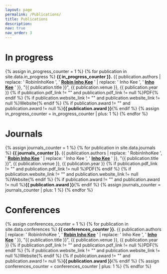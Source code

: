 ```yaml
---
layout: page
permalink: /Publications/
title: Publications
description: 
nav: true
nav_order: 3
---
```



# In progress
{% assign in_progress_counter = 1 %}
{% for publication in site.data.in_progress %}
**{{ in_progress_counter }}.** {{ publication.authors | replace: ' RobinInhoKee ', ' **<u>Robin Inho Kee</u>** ' | replace: ' Inho Kee ', ' **<u>Inho Kee</u>** ' }}, "{{ publication.title }}", {{ publication.venue }}, {{ publication.year }} {% if publication.pdf_link != "" and publication.pdf_link != null %}PDF{% endif %} {% if publication.website_link != "" and publication.website_link != null %}Website{% endif %} {% if publication.award != "" and publication.award != null %}**{{ publication.award }}**{% endif %}
{% assign in_progress_counter = in_progress_counter | plus: 1 %}
{% endfor %}

# Journals
{% assign journals_counter = 1 %}
{% for publication in site.data.journals %}
**{{ journals_counter }}.** {{ publication.authors | replace: ' RobinInhoKee ', ' **<u>Robin Inho Kee</u>** ' | replace: ' Inho Kee ', ' **<u>Inho Kee</u>** ' }}, "{{ publication.title }}", {{ publication.venue }}, {{ publication.year }} {% if publication.pdf_link != "" and publication.pdf_link != null %}PDF{% endif %} {% if publication.website_link != "" and publication.website_link != null %}Website{% endif %} {% if publication.award != "" and publication.award != null %}**{{ publication.award }}**{% endif %}
{% assign journals_counter = journals_counter | plus: 1 %}
{% endfor %}

# Conferences
{% assign conferences_counter = 1 %}
{% for publication in site.data.conferences %}
**{{ conferences_counter }}.** {{ publication.authors | replace: ' RobinInhoKee ', ' **<u>Robin Inho Kee</u>** ' | replace: ' Inho Kee ', ' **<u>Inho Kee</u>** ' }}, "{{ publication.title }}", {{ publication.venue }}, {{ publication.year }} {% if publication.pdf_link != "" and publication.pdf_link != null %}PDF{% endif %} {% if publication.website_link != "" and publication.website_link != null %}Website{% endif %} {% if publication.award != "" and publication.award != null %}**{{ publication.award }}**{% endif %}
{% assign conferences_counter = conferences_counter | plus: 1 %}
{% endfor %}

